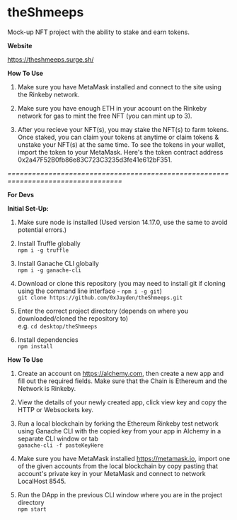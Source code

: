 # theShmeeps  

Mock-up NFT project with the ability to stake and earn tokens.  

<strong>Website</strong>  

https://theshmeeps.surge.sh/  

<strong>How To Use</strong>  

1. Make sure you have MetaMask installed and connect to the site using the Rinkeby network.  

2. Make sure you have enough ETH in your account on the Rinkeby network for gas to mint the free NFT (you can mint up to 3).  

3. After you recieve your NFT(s), you may stake the NFT(s) to farm tokens. Once staked, you can claim your tokens at anytime or claim tokens & unstake your NFT(s) at the same time. To see the tokens in your wallet, import the token to your MetaMask. Here's the token contract address 0x2a47F52B0fb86e83C723C3235d3fe41e612bF351.  

<i>==================================================================================</i>  

<strong>For Devs</strong>  

<strong>Initial Set-Up:</strong>  

1. Make sure node is installed (Used version 14.17.0, use the same to avoid potential errors.)

2. Install Truffle globally  
`npm i -g truffle`  

3. Install Ganache CLI globally  
`npm i -g ganache-cli`  

4. Download or clone this repository (you may need to install git if cloning using the command line interface - `npm i -g git`)  
`git clone https://github.com/0xJayden/theShmeeps.git`  

5. Enter the correct project directory (depends on where you downloaded/cloned the repository to)  
e.g. `cd desktop/theShmeeps`  

6. Install dependencies  
`npm install`  

<strong>How To Use</strong>  

1. Create an account on https://alchemy.com, then create a new app and fill out the required fields. Make sure that the Chain is Ethereum and the Network is Rinkeby.  

2. View the details of your newly created app, click view key and copy the HTTP or Websockets key.  

3. Run a local blockchain by forking the Ethereum Rinkeby test network using Ganache CLI with the copied key from your app in Alchemy in a separate CLI window or tab  
`ganache-cli -f pasteKeyHere`  

4. Make sure you have MetaMask installed https://metamask.io, import one of the given accounts from the local blockchain by copy pasting that account's private key in your MetaMask and connect to network LocalHost 8545.  

5. Run the DApp in the previous CLI window where you are in the project directory  
`npm start`  
